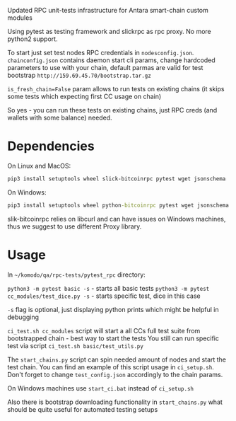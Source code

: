 Updated RPC unit-tests infrastructure for Antara smart-chain custom modules 

Using pytest as testing framework and slickrpc as rpc proxy. No more python2 support.

To start just set test nodes RPC credentials in `nodesconfig.json`.
`chainconfig.json` contains daemon start cli params, change hardcoded parameters to use with your chain, default parmas are valid for test bootstrap `http://159.69.45.70/bootstrap.tar.gz`

`is_fresh_chain=False` param allows to run tests on existing chains (it skips some tests which expecting first CC usage on chain)

So yes - you can run these tests on existing chains, just RPC creds (and wallets with some balance) needed.

# Dependencies
On Linux and MacOS:
```bash
pip3 install setuptools wheel slick-bitcoinrpc pytest wget jsonschema
```
On Windows:
```cmd
pip3 install setuptools wheel python-bitcoinrpc pytest wget jsonschema
```
slik-bitcoinrpc relies on libcurl and can have issues on Windows machines, thus we suggest to use different Proxy library.

# Usage

In `~/komodo/qa/rpc-tests/pytest_rpc` directory:

`python3 -m pytest basic -s` - starts all basic tests
`python3 -m pytest cc_modules/test_dice.py -s` - starts specific test, dice in this case

`-s` flag is optional, just displaying python prints which might be helpful in debugging

`ci_test.sh cc_modules` script will start a all CCs full test suite from bootstrapped chain - best way to start the tests
You still can run specific test via script `ci_test.sh basic/test_utils.py`

The `start_chains.py` script can spin needed amount of nodes and start the test chain.
You can find an example of this script usage in `ci_setup.sh`. Don't forget to change `test_config.json` accordingly to the chain params.

On Windows machines use `start_ci.bat` instead of `ci_setup.sh`

Also there is bootstrap downloading functionality in `start_chains.py` what should be quite useful for automated testing setups
